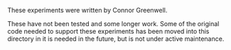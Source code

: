 These experiments were written by Connor Greenwell.

These have not been tested and some longer work. Some of the original code
needed to support these experiments has been moved into this directory in it is
needed in the future, but is not under active maintenance.
